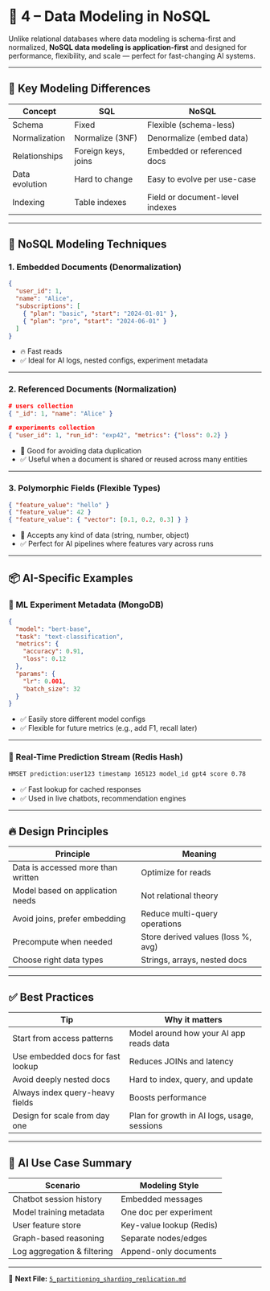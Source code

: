 # 🧩 4 – Data Modeling in NoSQL

Unlike relational databases where data modeling is schema-first and normalized, **NoSQL data modeling is application-first** and designed for performance, flexibility, and scale — perfect for fast-changing AI systems.

---

## 🧠 Key Modeling Differences

| Concept               | SQL                           | NoSQL                          |
|------------------------|-------------------------------|---------------------------------|
| Schema                | Fixed                         | Flexible (schema-less)         |
| Normalization         | Normalize (3NF)               | Denormalize (embed data)       |
| Relationships         | Foreign keys, joins           | Embedded or referenced docs    |
| Data evolution        | Hard to change                | Easy to evolve per use-case    |
| Indexing              | Table indexes                 | Field or document-level indexes|

---

## 🧱 NoSQL Modeling Techniques

### 1. Embedded Documents (Denormalization)
```json
{
  "user_id": 1,
  "name": "Alice",
  "subscriptions": [
    { "plan": "basic", "start": "2024-01-01" },
    { "plan": "pro", "start": "2024-06-01" }
  ]
}
```

- 🔥 Fast reads
- ✅ Ideal for AI logs, nested configs, experiment metadata

---

### 2. Referenced Documents (Normalization)
```json
# users collection
{ "_id": 1, "name": "Alice" }

# experiments collection
{ "user_id": 1, "run_id": "exp42", "metrics": {"loss": 0.2} }
```

- 🔁 Good for avoiding data duplication
- ✅ Useful when a document is shared or reused across many entities

---

### 3. Polymorphic Fields (Flexible Types)
```json
{ "feature_value": "hello" }
{ "feature_value": 42 }
{ "feature_value": { "vector": [0.1, 0.2, 0.3] } }
```

- 🧬 Accepts any kind of data (string, number, object)
- ✅ Perfect for AI pipelines where features vary across runs

---

## 📦 AI-Specific Examples

### 🧪 ML Experiment Metadata (MongoDB)
```json
{
  "model": "bert-base",
  "task": "text-classification",
  "metrics": {
    "accuracy": 0.91,
    "loss": 0.12
  },
  "params": {
    "lr": 0.001,
    "batch_size": 32
  }
}
```

- ✅ Easily store different model configs
- ✅ Flexible for future metrics (e.g., add F1, recall later)

---

### 🔁 Real-Time Prediction Stream (Redis Hash)
```bash
HMSET prediction:user123 timestamp 165123 model_id gpt4 score 0.78
```

- ✅ Fast lookup for cached responses
- ✅ Used in live chatbots, recommendation engines

---

## 🔥 Design Principles

| Principle              | Meaning |
|------------------------|---------|
| Data is accessed more than written | Optimize for reads |
| Model based on application needs  | Not relational theory |
| Avoid joins, prefer embedding     | Reduce multi-query operations |
| Precompute when needed            | Store derived values (loss %, avg) |
| Choose right data types           | Strings, arrays, nested docs |

---

## ✅ Best Practices

| Tip | Why it matters |
|-----|----------------|
| Start from access patterns | Model around how your AI app reads data |
| Use embedded docs for fast lookup | Reduces JOINs and latency |
| Avoid deeply nested docs | Hard to index, query, and update |
| Always index query-heavy fields | Boosts performance |
| Design for scale from day one | Plan for growth in AI logs, usage, sessions |

---

## 🤖 AI Use Case Summary

| Scenario                        | Modeling Style         |
|----------------------------------|-------------------------|
| Chatbot session history         | Embedded messages       |
| Model training metadata         | One doc per experiment  |
| User feature store              | Key-value lookup (Redis)|
| Graph-based reasoning           | Separate nodes/edges    |
| Log aggregation & filtering     | Append-only documents   |

---

📁 **Next File:** [`5_partitioning_sharding_replication.md`](05_partitioning_sharding_replication.md)